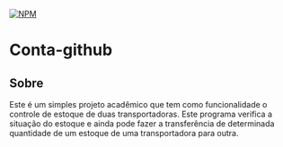 [![NPM](https://img.shields.io/npm/l/react)](https://github.com/charlistonrodrigo/Conta-github/blob/add-license-1/LICENCE)

# Conta-github

## Sobre

Este é um simples projeto acadêmico que tem como funcionalidade o controle de estoque de duas transportadoras. Este programa verifica a situação do estoque e ainda
pode fazer a transferência de determinada quantidade de um estoque de uma transportadora para outra.
